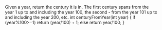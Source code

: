 Given a year, return the century it is in. The first century spans from the year 1 up to and including the year 100, the second - from the year 101 up to and including the year 200, etc.
int centuryFromYear(int year) {
    if (year%100>=1)
        return (year/100) + 1;
    else 
        return  year/100;
}
